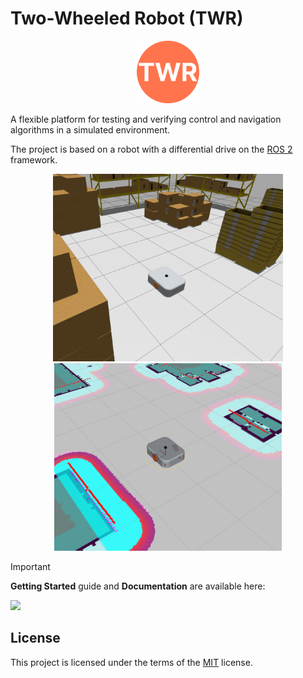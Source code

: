 # Two-Wheeled Robot (TWR)

<div align="center">
  <img src="./docs/docs/assets/twr_logo.png" style="width: 100px; height: auto;">
</div>

A flexible platform for testing and verifying control and navigation algorithms in a simulated environment.

The project is based on a robot with a differential drive on the [ROS 2](https://www.ros.org/) framework.

<div align="center">
  <img src="./docs/docs/assets/screenshots/twr_gazebo_warehouse.png" style="height: 300px; width: auto;">
  <img src="./docs/docs/assets/screenshots/twr_rviz2_nav.png" style="height: 300px; width: auto;">
</div>

> [!IMPORTANT] 
> **Getting Started** guide and **Documentation** are available here:
> <div align="left">
>  <a href="https://ajedancov.github.io/twr/">
>    <img src="https://ajedancov.github.io/twr/assets/images/social/index.png" style="height: 250px; width: auto;">
>  </a>
> </div>

## License
This project is licensed under the terms of the [MIT](./LICENSE.md) license.